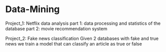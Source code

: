 # Data-Mining

Project_1: Netflix data analysis
  part 1: data processing and statistics of the database
  part 2: movie recommendation system 
  
Project_2: Fake news classification
  Given 2 databases with fake and true news we train a model that can classify an article as true or false 
